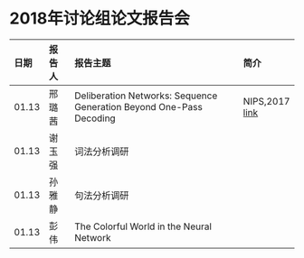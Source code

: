 # 2018年讨论组论文报告会

| 日期| 报告人  | 报告主题 | 简介 |
|:--|:----------|:--------|:--|
| 01.13 | 邢璐茜 | Deliberation Networks: Sequence Generation Beyond One-Pass Decoding | NIPS,2017 <br> [link](https://papers.nips.cc/paper/6775-deliberation-networks-sequence-generation-beyond-one-pass-decoding.pdf)|  
| 01.13 | 谢玉强 | 词法分析调研 | |
| 01.13 | 孙雅静 | 句法分析调研 | |
| 01.13 | 彭  伟 | The Colorful World in the Neural Network | |
